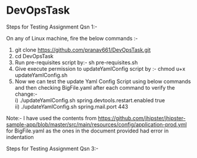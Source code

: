 # DevOpsTask

Steps for Testing Assignment Qsn 1:-

On any of Linux machine, fire the below commands :-

1) git clone https://github.com/pranav661/DevOpsTask.git
2) cd DevOpsTask
3) Run pre-requisites script by:-  sh pre-requisites.sh
4) Give execute permission to updateYamlConfig script by :-  chmod u+x updateYamlConfig.sh
5) Now we can test the update Yaml Config Script using below commands and then checking BigFile.yaml after each command to verify the change:-                                   
   i)  ./updateYamlConfig.sh spring.devtools.restart.enabled true                                                                                                        
   ii) ./updateYamlConfig.sh spring.mail.port 443

Note:- I have used the contents from https://github.com/jhipster/jhipster-sample-app/blob/master/src/main/resources/config/application-prod.yml for BigFile.yaml as the ones in the document provided had error in indentation



Steps for Testing Assignment Qsn 3:-

